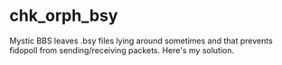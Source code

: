 # chk_orph_bsy
Mystic BBS leaves .bsy files lying around sometimes and that prevents fidopoll from sending/receiving packets. Here's my solution.

